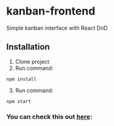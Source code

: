 # kanban-frontend
Simple kanban interface with React DnD

## Installation
1. Clone project
2. Run command:
```
npm install
```
3. Run command:
```
npm start
```

### You can check this out [here](https://muhinin.github.io/kanban-frontend/):

